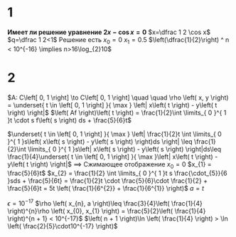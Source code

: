 # 1
**Имеет ли решение уравнение $2x-\cos x = 0$**
$x=\dfrac 1 2 \cos x$
$q=\dfrac 1 2<1$
Решение есть
$x_{0}=0$
$x_{1}=0.5$
$\left(\dfrac{1}{2}\right) ^ n < 10^{-16} \implies n>16\log_{2}10$

# 2
$A: C\left[ 0, 1 \right] \to C\left[ 0, 1 \right] \quad  \quad \rho \left( x, y \right) = \underset{ t \in \left[ 0, 1 \right] }{ \max } \left| x\left( t \right) - y\left( t \right) \right|$
$\left( Af \right)\left( t \right) = \frac{1}{2}\int \limits_{ 0 }^{ 1 }t \cdot s f\left( s \right) ds + \frac{5}{6}t$

$\underset{ t \in \left[ 0, 1 \right] }{ \max } \left| \frac{1}{2}t \int \limits_{ 0 }^{ 1 }s\left( x\left( s \right) - y\left( s \right) \right)ds \right| \leq \frac{1}{2}\int \limits_{ 0 }^{ 1 }s\left| x\left( s \right) - y\left( s \right) \right|ds\leq \frac{1}{4}\underset{ t \in \left[ 0, 1 \right] }{ \max }\left| x\left( t \right) - y\left( t \right) \right|$
$\implies$ Сжимающее отображение
$x_{0} = 0$
$x_{1} = \frac{5}{6}t$
$x_{2} = \frac{1}{2} \int \limits_{ 0 }^{ 1 }t s \frac{\cdot_{5}}{6 }sds + \frac{5}{6t} = \frac{1}{2}t \cdot \frac{5}{6}\cdot \frac{1}{2} + \frac{5}{6}t = 5t \left( \frac{1}{6^{2}} + \frac{1}{6^{1}} \right)$
$a = t$

$\epsilon = 10^{-17}$
$\rho \left( x_{n}, a \right)\leq \frac{3}{4}\left( \frac{1}{4} \right)^{n}\rho \left( x_{0}, x_{1} \right) = \frac{5}{2}\left( \frac{1}{4} \right)^{n + 1} < 10^{-17}$
$\left( n + 1 \right)\ln \left( \frac{1}{4} \right) > \ln \left( \frac{2}{5}\cdot10^{-17} \right)$